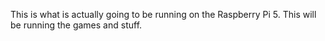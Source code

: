 This is what is actually going to be running on the Raspberry Pi 5. This will be running the games and stuff.